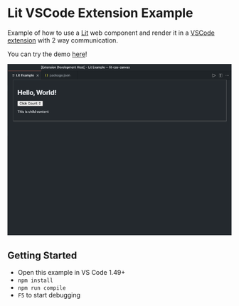 # Lit VSCode Extension Example

Example of how to use a [Lit](https://lit.dev) web component and render it in a [VSCode extension](https://code.visualstudio.com/api/extension-guides/webview) with 2 way communication.

You can try the demo [here](https://rodydavis.github.io/lit-vscode-extension/)!

![](/screenshot.png)

## Getting Started

- Open this example in VS Code 1.49+
- `npm install`
- `npm run compile`
- `F5` to start debugging

